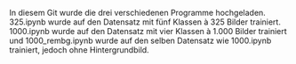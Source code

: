 In diesem Git wurde die drei verschiedenen Programme hochgeladen. 325.ipynb wurde auf den Datensatz mit fünf Klassen à 325 Bilder trainiert. 1000.ipynb wurde auf den Datensatz mit vier Klassen à 1.000 Bilder trainiert und 1000_rembg.ipynb wurde auf den selben Datensatz wie 1000.ipynb trainiert, jedoch ohne Hintergrundbild. 

